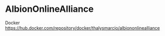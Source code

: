 # AlbionOnlineAlliance

Docker https://hub.docker.com/repository/docker/thalysmarcio/albiononlinealliance
